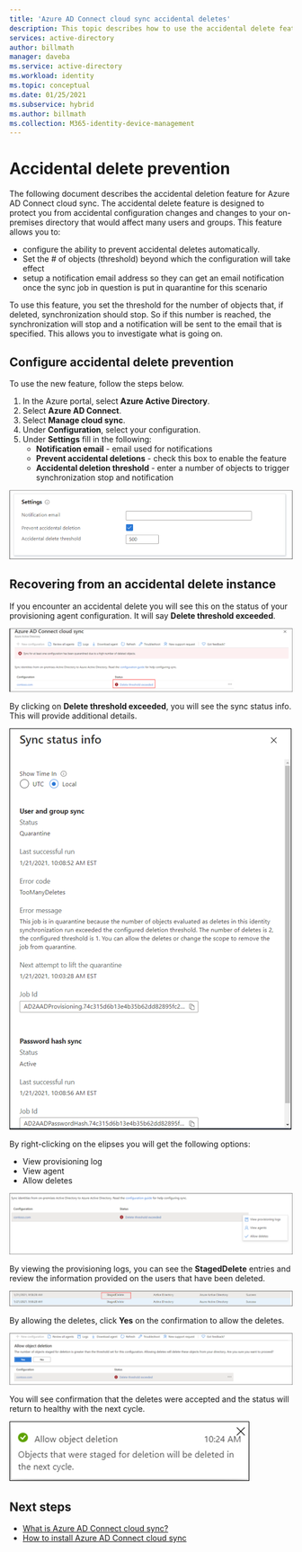 ```yaml
---
title: 'Azure AD Connect cloud sync accidental deletes'
description: This topic describes how to use the accidental delete feature to prevent deletions.
services: active-directory
author: billmath
manager: daveba
ms.service: active-directory
ms.workload: identity
ms.topic: conceptual
ms.date: 01/25/2021
ms.subservice: hybrid
ms.author: billmath
ms.collection: M365-identity-device-management
---
```


# Accidental delete prevention

The following document describes the accidental deletion feature for Azure AD Connect cloud sync.  The accidental delete feature is designed to protect you from accidental configuration changes and changes to your on-premises directory that would affect many users and groups.  This feature allows you to:

- configure the ability to prevent accidental deletes automatically. 
- Set the # of objects (threshold) beyond which the configuration will take effect 
- setup a notification email address so they can get an email notification once the sync job in question is put in quarantine for this scenario 

To use this feature, you set the threshold for the number of objects that, if deleted, synchronization should stop.  So if this number is reached, the synchronization will stop and a notification will be sent to the email that is specified.  This allows you to investigate what is going on.


## Configure accidental delete prevention
To use the new feature, follow the steps below.


1.  In the Azure portal, select **Azure Active Directory**.
2.  Select **Azure AD Connect**.
3.  Select **Manage cloud sync**.
4. Under **Configuration**, select your configuration.
5. Under **Settings** fill in the following:
	- **Notification email** - email used for notifications
	- **Prevent accidental deletions** - check this box to enable the feature
	- **Accidental deletion threshold** - enter a number of objects to trigger synchronization stop and notification

![Accidental deletes](media/how-to-accidental-deletes/accident-1.png)

## Recovering from an accidental delete instance
If you encounter an accidental delete you will see this on the status of your provisioning agent configuration.  It will say **Delete threshold exceeded**.
 
![Accidental delete status](media/how-to-accidental-deletes/delete-1.png)

By clicking on **Delete threshold exceeded**, you will see the sync status info.  This will provide additional details. 
 
 ![Sync status](media/how-to-accidental-deletes/delete-2.png)

By right-clicking on the elipses you will get the following options:
 - View provisioning log
 - View agent
 - Allow deletes

 ![Right click](media/how-to-accidental-deletes/delete-3.png)

By viewing the provisioning logs, you can see the **StagedDelete** entries and review the information provided on the users that have been deleted.
 
 ![Provisioning logs](media/how-to-accidental-deletes/delete-7.png)


By allowing the deletes, click **Yes** on the confirmation to allow the deletes.
 
 ![Yes on confirmation](media/how-to-accidental-deletes/delete-4.png)

You will see confirmation that the deletes were accepted and the status will return to healthy with the next cycle. 
 
 ![Accept deletes](media/how-to-accidental-deletes/delete-8.png)

## Next steps 

- [What is Azure AD Connect cloud sync?](what-is-cloud-sync.md)
- [How to install Azure AD Connect cloud sync](how-to-install.md)
 

